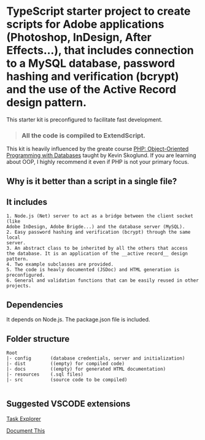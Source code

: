 # TypeScript starter project to create scripts for Adobe applications (Photoshop, InDesign, After Effects...), that includes connection to a MySQL database, password hashing and verification (bcrypt) and the use of the Active Record design pattern.

This starter kit is preconfigured to facilitate fast development.

> ### All the code is compiled to ExtendScript.

This kit is heavily influenced by the greate course
[PHP: Object-Oriented Programming with Databases](https://www.linkedin.com/learning/php-object-oriented-programming-with-databases)
taught by Kevin Skoglund. If you are learning about OOP, I highly recommend it
even if PHP is not your primary focus.

## Why is it better than a script in a single file?

## It includes
    1. Node.js (Net) server to act as a bridge between the client socket (like
    Adobe InDesign, Adobe Brigde...) and the database server (MySQL).
    2. Easy password hashing and verification (bcrypt) through the same local
    server.
    3. An abstract class to be inherited by all the others that access
    the database. It is an application of the __active record__ design pattern.
    4. Two example subclasses are provided.
    5. The code is heavly documented (JSDoc) and HTML generation is
    preconfigured.
    6. General and validation functions that can be easily reused in other
    projects.

## Dependencies
It depends on Node.js. The package.json file is included.

## Folder structure
```
Root
|- config       (database credentials, server and initialization)
|- dist         ((empty) for compiled code)
|- docs         ((empty) for generated HTML documentation)
|- resources    (.sql files)
|- src          (source code to be compiled)


```

## Suggested VSCODE extensions
[Task Explorer](https://marketplace.visualstudio.com/items?itemName=spmeesseman.vscode-taskexplorer)

[Document This](https://marketplace.visualstudio.com/items?itemName=oouo-diogo-perdigao.docthis)